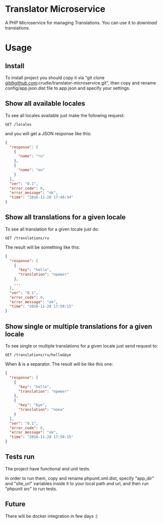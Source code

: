 # Translator Microservice

A PHP Microservice for managing Translations. You can use it to *download* translations.

# Usage
## Install
To install project you should copy it via "git clone git@github.com:crudie/translator-microservice.git", then copy and rename config/app.json.dist file to app.json and specify your settings.
## Show all available locales

To see all locales available just make the following request:

    GET /locales
    
and you will get a JSON response like this:

```json
{
  "response": [
    {
      "name": "ru"
    },
    {
      "name": "en"
    }
  ],
  "ver": "0.1",
  "error_code": 0,
  "error_message": "ok",
  "time": "2016-11-28 17:48:34"
}
```

## Show all translations for a given locale

To see all translation for a given locale just do:

    GET /translations/ru
    
The result will be something like this:

```json
{
  "response": [
    {
      "key": "hello",
      "translation": "привет"
    },
    ...
  ],
  "ver": "0.1",
  "error_code": 0,
  "error_message": "ok",
  "time": "2016-11-28 17:50:15"
}
```

## Show single or multiple translations for a given locale

To see single or multiple translations for a given locale just send request to:

    GET /translations/ru/hello&bye
    
When & is a separator.
The result will be like this one:

```json
{
  "response": [
    {
      "key": "hello",
      "translation": "привет"
    },
    {
      "key": "bye",
      "translation": "пока"
    }
  ],
  "ver": "0.1",
  "error_code": 0,
  "error_message": "ok",
  "time": "2016-11-28 17:50:15"
}
```

## Tests run

The project have functional and unit tests. 

In order to run them, copy and rename phpunit.xml.dist, specify "app_dir" and "site_url" variables inside it to your local path and url, and then run "phpunit src" to run tests.

## Future

There will be docker integration in few days :)
